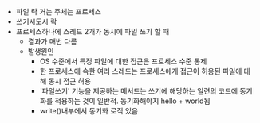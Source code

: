 - 파일 락 거는 주체는 프로세스
- 쓰기시도시 락
- 프로세스하나에 스레드 2개가 동시에 파일 쓰기 할 때
	- 결과가 매번 다름
	- 발생원인
		- OS 수준에서 특정 파일에 대한 접근은 프로세스 수준 통제
		- 한 프로세스에 속한 여러 스레드는 프로세스에게 접근이 허용된 파일에 대해 동시 접근 허용
		- '파일쓰기' 기능을 제공하는 메서드는 쓰기에 해당하는 일련의 코드에 동기화를 적용하는 것이 일반적. 동기화해야지 hello + world됨
		- write()내부에서 동기화 로직 있음